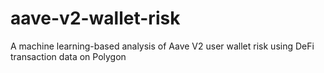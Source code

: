 # aave-v2-wallet-risk
A machine learning-based analysis of Aave V2 user wallet risk using DeFi transaction data on Polygon
